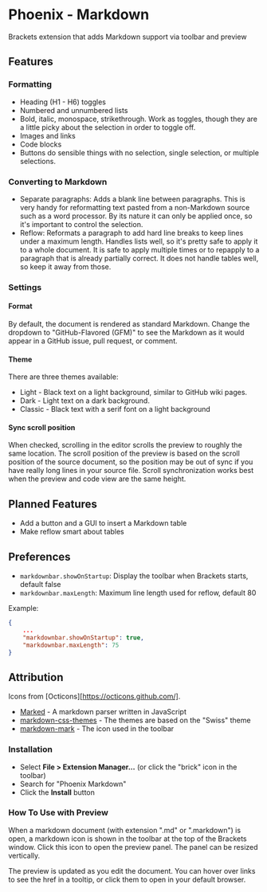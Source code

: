 # Phoenix - Markdown

Brackets extension that adds Markdown support via toolbar and preview

## Features

### Formatting

* Heading (H1 - H6) toggles
* Numbered and unnumbered lists
* Bold, italic, monospace, strikethrough. Work as toggles, though
  they are a little picky about the selection in order to toggle off.
* Images and links
* Code blocks
* Buttons do sensible things with no selection, single selection,
  or multiple selections.

### Converting to Markdown

* Separate paragraphs: Adds a blank line between paragraphs. This is
  very handy for reformatting text pasted from a non-Markdown source
  such as a word processor. By its nature it can only be applied once,
  so it's important to control the selection.
* Reflow: Reformats a paragraph to add hard line breaks to keep lines
  under a maximum length. Handles lists well, so it's pretty safe to
  apply it to a whole document. It is safe to apply multiple times or
  to repapply to a paragraph that is already partially correct. It does not
  handle tables well, so keep it away from those.


### Settings

#### Format
By default, the document is rendered as standard Markdown. Change the dropdown to "GitHub-Flavored (GFM)"
to see the Markdown as it would appear in a GitHub issue, pull request, or comment.

#### Theme
There are three themes available:

* Light - Black text on a light background, similar to GitHub wiki pages.
* Dark - Light text on a dark background.
* Classic - Black text with a serif font on a light background

#### Sync scroll position
When checked, scrolling in the editor scrolls the preview to roughly the same location.
The scroll position of the preview is based on the scroll position of the source document, so the
position may be out of sync if you have really long lines in your source file. Scroll synchronization
works best when the preview and code view are the same height.

## Planned Features

* Add a button and a GUI to insert a Markdown table
* Make reflow smart about tables

## Preferences

* `markdownbar.showOnStartup`: Display the toolbar when Brackets starts, default false
* `markdownbar.maxLength`: Maximum line length used for reflow, default 80

Example:

```json
{
    ...
    "markdownbar.showOnStartup": true,
    "markdownbar.maxLength": 75
}
```

## Attribution

Icons from [Octicons][https://octicons.github.com/].

* [Marked](https://github.com/chjj/marked) - A markdown parser written in JavaScript
* [markdown-css-themes](https://github.com/jasonm23/markdown-css-themes) - The themes are based on the "Swiss" theme
* [markdown-mark](https://github.com/dcurtis/markdown-mark) - The icon used in the toolbar

### Installation

* Select **File > Extension Manager...** (or click the "brick" icon in the toolbar)
* Search for "Phoenix Markdown"
* Click the **Install** button


### How To Use with Preview
When a markdown document (with extension ".md" or ".markdown") is open, a markdown icon is shown in the
toolbar at the top of the Brackets window. Click this icon to open the preview panel. The panel can be
resized vertically.

The preview is updated as you edit the document. You can hover over links to see the href in a tooltip,
or click them to open in your default browser.

